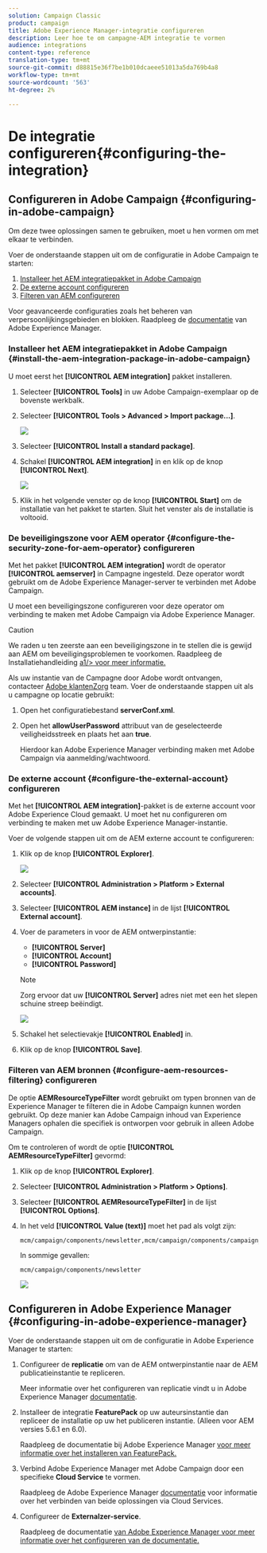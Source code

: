 ```yaml
---
solution: Campaign Classic
product: campaign
title: Adobe Experience Manager-integratie configureren
description: Leer hoe te om campagne-AEM integratie te vormen
audience: integrations
content-type: reference
translation-type: tm+mt
source-git-commit: d88815e36f7be1b010dcaeee51013a5da769b4a8
workflow-type: tm+mt
source-wordcount: '563'
ht-degree: 2%

---
```



# De integratie configureren{#configuring-the-integration}

## Configureren in Adobe Campaign {#configuring-in-adobe-campaign}

Om deze twee oplossingen samen te gebruiken, moet u hen vormen om met elkaar te verbinden.

Voer de onderstaande stappen uit om de configuratie in Adobe Campaign te starten:

1. [Installeer het AEM integratiepakket in Adobe Campaign](#install-the-aem-integration-package-in-adobe-campaign)
1. [De externe account configureren](#configure-the-external-account)
1. [Filteren van AEM configureren](#configure-aem-resources-filtering)

Voor geavanceerde configuraties zoals het beheren van verpersoonlijkingsgebieden en blokken. Raadpleeg de [documentatie](https://helpx.adobe.com/experience-manager/6-5/sites/administering/using/campaignonpremise.html) van Adobe Experience Manager.

### Installeer het AEM integratiepakket in Adobe Campaign {#install-the-aem-integration-package-in-adobe-campaign}

U moet eerst het **[!UICONTROL AEM integration]** pakket installeren.

1. Selecteer **[!UICONTROL Tools]** in uw Adobe Campaign-exemplaar op de bovenste werkbalk.
1. Selecteer **[!UICONTROL Tools > Advanced > Import package...]**.

   ![](assets/aem_config_1.png)

1. Selecteer **[!UICONTROL Install a standard package]**.
1. Schakel **[!UICONTROL AEM integration]** in en klik op de knop **[!UICONTROL Next]**.

   ![](assets/aem_config_2.png)

1. Klik in het volgende venster op de knop **[!UICONTROL Start]** om de installatie van het pakket te starten. Sluit het venster als de installatie is voltooid.

### De beveiligingszone voor AEM operator {#configure-the-security-zone-for-aem-operator} configureren

Met het pakket **[!UICONTROL AEM integration]** wordt de operator **[!UICONTROL aemserver]** in Campagne ingesteld. Deze operator wordt gebruikt om de Adobe Experience Manager-server te verbinden met Adobe Campaign.

U moet een beveiligingszone configureren voor deze operator om verbinding te maken met Adobe Campaign via Adobe Experience Manager.

>[!CAUTION]
>
>We raden u ten zeerste aan een beveiligingszone in te stellen die is gewijd aan AEM om beveiligingsproblemen te voorkomen. Raadpleeg de Installatiehandleiding [a1/> voor meer informatie.](../../installation/using/security-zones.md)

Als uw instantie van de Campagne door Adobe wordt ontvangen, contacteer [Adobe klantenZorg](https://helpx.adobe.com/enterprise/admin-guide.html/enterprise/using/support-for-experience-cloud.ug.html) team. Voer de onderstaande stappen uit als u campagne op locatie gebruikt:

1. Open het configuratiebestand **serverConf.xml**.
1. Open het **allowUserPassword** attribuut van de geselecteerde veiligheidsstreek en plaats het aan **true**.

   Hierdoor kan Adobe Experience Manager verbinding maken met Adobe Campaign via aanmelding/wachtwoord.

### De externe account {#configure-the-external-account} configureren

Met het **[!UICONTROL AEM integration]**-pakket is de externe account voor Adobe Experience Cloud gemaakt. U moet het nu configureren om verbinding te maken met uw Adobe Experience Manager-instantie.

Voer de volgende stappen uit om de AEM externe account te configureren:

1. Klik op de knop **[!UICONTROL Explorer]**.

   ![](assets/aem_config_3.png)

1. Selecteer **[!UICONTROL Administration > Platform > External accounts]**.
1. Selecteer **[!UICONTROL AEM instance]** in de lijst **[!UICONTROL External account]**.
1. Voer de parameters in voor de AEM ontwerpinstantie:

   * **[!UICONTROL Server]**
   * **[!UICONTROL Account]**
   * **[!UICONTROL Password]**

   >[!NOTE]
   >
   >Zorg ervoor dat uw **[!UICONTROL Server]** adres niet met een het slepen schuine streep beëindigt.

   ![](assets/aem_config_4.png)

1. Schakel het selectievakje **[!UICONTROL Enabled]** in.
1. Klik op de knop **[!UICONTROL Save]**.

### Filteren van AEM bronnen {#configure-aem-resources-filtering} configureren

De optie **AEMResourceTypeFilter** wordt gebruikt om typen bronnen van de Experience Manager te filteren die in Adobe Campaign kunnen worden gebruikt. Op deze manier kan Adobe Campaign inhoud van Experience Managers ophalen die specifiek is ontworpen voor gebruik in alleen Adobe Campaign.

Om te controleren of wordt de optie **[!UICONTROL AEMResourceTypeFilter]** gevormd:

1. Klik op de knop **[!UICONTROL Explorer]**.
1. Selecteer **[!UICONTROL Administration > Platform > Options]**.
1. Selecteer **[!UICONTROL AEMResourceTypeFilter]** in de lijst **[!UICONTROL Options]**.
1. In het veld **[!UICONTROL Value (text)]** moet het pad als volgt zijn:

   ```
   mcm/campaign/components/newsletter,mcm/campaign/components/campaign_newsletterpage,mcm/neolane/components/newsletter
   ```

   In sommige gevallen:

   ```
   mcm/campaign/components/newsletter
   ```

   ![](assets/aem_config_5.png)

## Configureren in Adobe Experience Manager {#configuring-in-adobe-experience-manager}

Voer de onderstaande stappen uit om de configuratie in Adobe Experience Manager te starten:

1. Configureer de **replicatie** om van de AEM ontwerpinstantie naar de AEM publicatieinstantie te repliceren.

   Meer informatie over het configureren van replicatie vindt u in Adobe Experience Manager [documentatie](https://helpx.adobe.com/experience-manager/6-5/sites/deploying/using/replication.html).

1. Installeer de integratie **FeaturePack** op uw auteursinstantie dan repliceer de installatie op uw het publiceren instantie. (Alleen voor AEM versies 5.6.1 en 6.0).

   Raadpleeg de documentatie bij Adobe Experience Manager [voor meer informatie over het installeren van FeaturePack.](https://helpx.adobe.com/experience-manager/aem-previous-versions.html)

1. Verbind Adobe Experience Manager met Adobe Campaign door een specifieke **Cloud Service** te vormen.

   Raadpleeg de Adobe Experience Manager [documentatie](https://helpx.adobe.com/experience-manager/6-5/sites/administering/using/campaignonpremise.html#ConfiguringAdobeExperienceManager) voor informatie over het verbinden van beide oplossingen via Cloud Services.

1. Configureer de **Externalzer-service**.

   Raadpleeg de documentatie [van Adobe Experience Manager voor meer informatie over het configureren van de documentatie.](https://helpx.adobe.com/experience-manager/6-5/sites/developing/using/externalizer.html)

